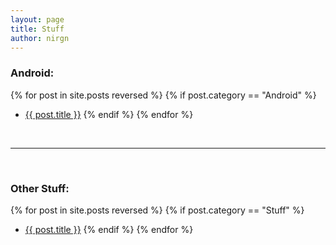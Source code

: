 ```yaml
---
layout: page
title: Stuff
author: nirgn
---
```


### Android:

{% for post in site.posts reversed %}
  {% if post.category == "Android" %}
  *  <a href="{{ post.url | relative_url }}">{{ post.title }}</a>
  {% endif %}
{% endfor %}

<br>

---

<br>

### Other Stuff:

{% for post in site.posts reversed %}
  {% if post.category == "Stuff" %}
  *  <a href="{{ post.url | relative_url }}">{{ post.title }}</a>
  {% endif %}
{% endfor %}
